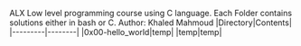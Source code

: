 ALX Low level programming course using C language.
Each Folder contains solutions either in bash or C.
Author: Khaled Mahmoud
|Directory|Contents|
|---------|--------|
|0x00-hello_world|temp|
|temp|temp|

